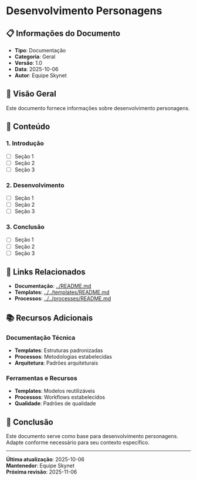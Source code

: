 # Desenvolvimento Personagens

## 📋 **Informações do Documento**
- **Tipo**: Documentação
- **Categoria**: Geral
- **Versão**: 1.0
- **Data**: 2025-10-06
- **Autor**: Equipe Skynet

## 🎯 **Visão Geral**

Este documento fornece informações sobre desenvolvimento personagens.

## 📝 **Conteúdo**

### **1. Introdução**
- [ ] Seção 1
- [ ] Seção 2
- [ ] Seção 3

### **2. Desenvolvimento**
- [ ] Seção 1
- [ ] Seção 2
- [ ] Seção 3

### **3. Conclusão**
- [ ] Seção 1
- [ ] Seção 2
- [ ] Seção 3

## 🔗 **Links Relacionados**

- **Documentação**: [../README.md](../README.md)
- **Templates**: [../../templates/README.md](../../templates/README.md)
- **Processos**: [../../processes/README.md](../../processes/README.md)

## 📚 **Recursos Adicionais**

### **Documentação Técnica**
- **Templates**: Estruturas padronizadas
- **Processos**: Metodologias estabelecidas
- **Arquitetura**: Padrões arquiteturais

### **Ferramentas e Recursos**
- **Templates**: Modelos reutilizáveis
- **Processos**: Workflows estabelecidos
- **Qualidade**: Padrões de qualidade

## 🎯 **Conclusão**

Este documento serve como base para desenvolvimento personagens. Adapte conforme necessário para seu contexto específico.

---

**Última atualização**: 2025-10-06  
**Mantenedor**: Equipe Skynet  
**Próxima revisão**: 2025-11-06
